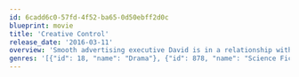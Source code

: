 ```yaml
---
id: 6cadd6c0-57fd-4f52-ba65-0d50ebff2d0c
blueprint: movie
title: 'Creative Control'
release_date: '2016-03-11'
overview: 'Smooth advertising executive David is in a relationship with yoga teacher Juliette. Then his eye is caught by Sophie, the girlfriend of his best friend Wim, a fashion photographer. Things get completely out of hand during a campaign for augmented reality-glasses, for which David designs an avatar of the coveted Sophie.'
genres: '[{"id": 18, "name": "Drama"}, {"id": 878, "name": "Science Fiction"}]'
---
```

